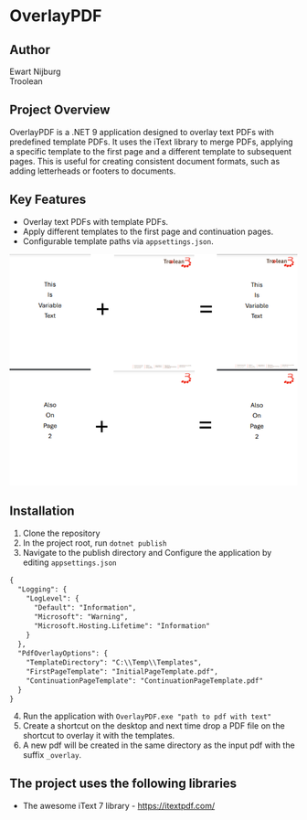 # OverlayPDF

## Author

Ewart Nijburg<br>
Troolean

## Project Overview

OverlayPDF is a .NET 9 application designed to overlay text PDFs with predefined template PDFs. It uses the iText library to merge PDFs, applying a specific template to the first page and a different template to subsequent pages. This is useful for creating consistent document formats, such as adding letterheads or footers to documents.

## Key Features

- Overlay text PDFs with template PDFs.
- Apply different templates to the first page and continuation pages.
- Configurable template paths via `appsettings.json`.

![PDF Overlay Sample](assets/PDFOverlay_Sample.png)

## Installation

1. Clone the repository
2. In the project root, run `dotnet publish`
3. Navigate to the publish directory and Configure the application by editing `appsettings.json`

```
{
  "Logging": {
    "LogLevel": {
      "Default": "Information",
      "Microsoft": "Warning",
      "Microsoft.Hosting.Lifetime": "Information"
    }
  },
  "PdfOverlayOptions": {
    "TemplateDirectory": "C:\\Temp\\Templates",
    "FirstPageTemplate": "InitialPageTemplate.pdf",
    "ContinuationPageTemplate": "ContinuationPageTemplate.pdf"
  }
}
```

4. Run the application with `OverlayPDF.exe "path to pdf with text"`
5. Create a shortcut on the desktop and next time drop a PDF file on the shortcut to overlay it with the templates.
6. A new pdf will be created in the same directory as the input pdf with the suffix `_overlay`.

## The project uses the following libraries

- The awesome iText 7 library - https://itextpdf.com/
